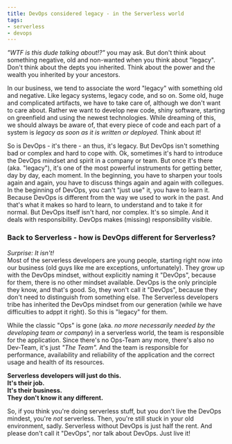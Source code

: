 ```yaml
---
title: DevOps considered legacy - in the Serverless world
tags:
- serverless
- devops
---
```


_"WTF is this dude talking about!?"_ you may ask.
But don't think about something negative, old and non-wanted when you think about "legacy".
Don't think about the depts you inherited.
Think about the power and the wealth you inherited by your ancestors.

In our business, we tend to associate the word "legacy" with something old and negative.
Like legacy systems, legacy code, and so on.
Some old, huge and complicated artifacts, we have to take care of, although we don't want to care about.
Rather we want to develop new code, shiny software, starting on greenfield and using the newest technologies.
While dreaming of this, we should always be aware of, that every piece of code and each part of a system is _legacy as soon as it is written or deployed._
Think about it!

So is DevOps - it's there - an thus, it's legacy.
But DevOps isn't something bad or complex and hard to cope with.
Ok, sometimes it's hard to introduce the DevOps mindset and spirit in a company or team.
But once it's there (aka. "legacy"), it's one of the most powerful instruments for getting better, day by day, each moment.
In the beginning, you have to sharpen your tools again and again, you have to discuss things again and again with collegues.
In the beginning of DevOps, you can't "just use" it, you have to learn it.
Because DevOps is different from the way we used to work in the past.
And that's what it makes so hard to learn, to understand and to take it for normal.
But DevOps itself isn't hard, nor complex.
It's so simple.
And it deals with responsibility.
DevOps makes (missing) responsibility visible.

### Back to Serverless - how is DevOps different for Serverless?

_Surprise: It isn't!_  
Most of the serverless developers are young people, starting right now into our business
(old guys like me are exceptions, unfortunately).
They grow up with the DevOps mindset, without explicitly naming it "DevOps", because for them, there is no other mindset available.
DevOps is the only principle they know, and that's good.
So, they won't call it "DevOps", because they don't need to distinguish from something else.
The Serverless developers tribe has inherited the DevOps mindset from our generation (while we have difficulties to adppt it right).
So this is "legacy" for them.

While the classic "Ops" is gone (aka. _no more necessarily needed by the developing team or company_) in a serverless world, the team is responsible for the application.
Since there's no Ops-Team any more, there's also no Dev-Team, it's just _"The Team"._
And the team is responsible for performance, availability and reliability of the application and the correct usage and health of its resources.

**Serverless developers will just do this.  
It's their job.  
It's their business.  
They don't know it any different.**

So, if you think you're doing serverless stuff, but you don't live the DevOps mindest, you're _not_ serverless.
Then, you're still stuck in your old environment, sadly.
Serverless without DevOps is just half the rent.
And please don't call it "DevOps", nor talk about DevOps.
Just live it!
